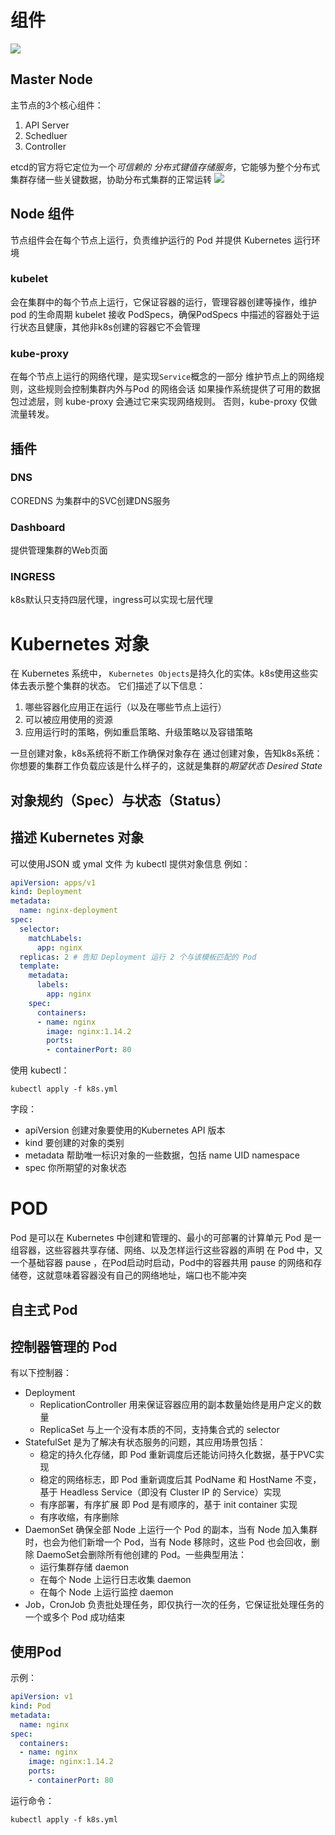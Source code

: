 # 组件
<img src="../imgs/k8s-arch.drawio.png" />

## Master Node
主节点的3个核心组件：
1. API Server
2. Schedluer
3. Controller

etcd的官方将它定位为一个*可信赖的* *分布式键值存储服务*，它能够为整个分布式集群存储一些关键数据，协助分布式集群的正常运转
<img src="./../imgs/etcd-arch.drawio.png" />


## Node 组件
节点组件会在每个节点上运行，负责维护运行的 Pod 并提供 Kubernetes 运行环境

### kubelet
会在集群中的每个节点上运行，它保证容器的运行，管理容器创建等操作，维护pod 的生命周期
kubelet 接收 PodSpecs，确保PodSpecs 中描述的容器处于运行状态且健康，其他非k8s创建的容器它不会管理

### kube-proxy
在每个节点上运行的网络代理，是实现`Service`概念的一部分
维护节点上的网络规则，这些规则会控制集群内外与Pod 的网络会话
如果操作系统提供了可用的数据包过滤层，则 kube-proxy 会通过它来实现网络规则。 否则，kube-proxy 仅做流量转发。

## 插件
### DNS
COREDNS 为集群中的SVC创建DNS服务
### Dashboard
提供管理集群的Web页面
### INGRESS
k8s默认只支持四层代理，ingress可以实现七层代理



# Kubernetes 对象
在 Kubernetes 系统中， `Kubernetes Objects`是持久化的实体。k8s使用这些实体去表示整个集群的状态。
它们描述了以下信息：
1. 哪些容器化应用正在运行（以及在哪些节点上运行）
2. 可以被应用使用的资源
3. 应用运行时的策略，例如重启策略、升级策略以及容错策略

一旦创建对象，k8s系统将不断工作确保对象存在
通过创建对象，告知k8s系统：你想要的集群工作负载应该是什么样子的，这就是集群的*期望状态 Desired State*

## 对象规约（Spec）与状态（Status）

## 描述 Kubernetes 对象
可以使用JSON 或 ymal 文件 为 kubectl 提供对象信息
例如：
```yml
apiVersion: apps/v1
kind: Deployment
metadata:
  name: nginx-deployment
spec:
  selector:
    matchLabels:
      app: nginx
  replicas: 2 # 告知 Deployment 运行 2 个与该模板匹配的 Pod
  template:
    metadata:
      labels:
        app: nginx
    spec:
      containers:
      - name: nginx
        image: nginx:1.14.2
        ports:
        - containerPort: 80
```
使用 kubectl：
```
kubectl apply -f k8s.yml
```

字段：
- apiVersion    创建对象要使用的Kubernetes API 版本
- kind          要创建的对象的类别
- metadata      帮助唯一标识对象的一些数据，包括 name UID namespace
- spec          你所期望的对象状态



# POD
Pod 是可以在 Kubernetes 中创建和管理的、最小的可部署的计算单元
Pod 是一组容器，这些容器共享存储、网络、以及怎样运行这些容器的声明
在 Pod 中，又一个基础容器 pause ，在Pod启动时启动，Pod中的容器共用 pause 的网络和存储卷，这就意味着容器没有自己的网络地址，端口也不能冲突

## 自主式 Pod
## 控制器管理的 Pod
有以下控制器：
- Deployment
  - ReplicationController   用来保证容器应用的副本数量始终是用户定义的数量
  - ReplicaSet              与上一个没有本质的不同，支持集合式的 selector
- StatefulSet 是为了解决有状态服务的问题，其应用场景包括：
  - 稳定的持久化存储，即 Pod 重新调度后还能访问持久化数据，基于PVC实现
  - 稳定的网络标志，即 Pod 重新调度后其 PodName 和 HostName 不变，基于 Headless Service（即没有 Cluster IP 的 Service）实现
  - 有序部署，有序扩展  即 Pod 是有顺序的，基于 init container 实现
  - 有序收缩，有序删除
- DaemonSet   确保全部 Node 上运行一个 Pod 的副本，当有 Node 加入集群时，也会为他们新增一个 Pod，当有 Node 移除时，这些 Pod 也会回收，删除 DaemoSet会删除所有他创建的 Pod。一些典型用法：
  - 运行集群存储 daemon
  - 在每个 Node 上运行日志收集 daemon
  - 在每个 Node 上运行监控 daemon
- Job，CronJob    负责批处理任务，即仅执行一次的任务，它保证批处理任务的一个或多个 Pod 成功结束

## 使用Pod
示例：
```yml
apiVersion: v1
kind: Pod
metadata:
  name: nginx
spec:
  containers:
  - name: nginx
    image: nginx:1.14.2
    ports:
    - containerPort: 80
```
运行命令：
```
kubectl apply -f k8s.yml
```